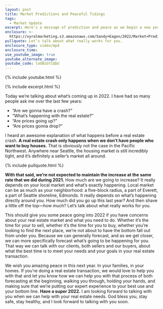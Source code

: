 ```yaml
---
layout: post
title: Market Predictions and Peaceful Tidings
tags:
  - Market Update
excerpt: Here’s a message of prediction and peace as we begin a new year.
enclosure: >-
  https://vyralmarketing.s3.amazonaws.com/Sandy+Eagon/2022/Market+Predictions+and+Peaceful+Tidings.mp4
pullquote: Let’s talk about what really works for you.
enclosure_type: video/mp4
enclosure_time:
use_youtube_image: true
youtube_alternate_image:
youtube_code: loGBzGYiQbU
---
```

{% include youtube.html %}

{% include excerpt.html %}

Today we’re talking about what’s coming up in 2022. I have had so many people ask me over the last few years:

* “Are we gonna have a crash?”&nbsp;
* “What’s happening with the real estate?”&nbsp;
* “Are prices going up?”
* “Are prices gonna drop?”

I heard an awesome explanation of what happens before a real estate crash. **A real estate crash only happens when we don’t have people who want to buy houses.** That is obviously not the case in the Pacific Northwest. Anywhere near Seattle, the housing market is still incredibly tight, and it’s definitely a seller’s market all around.

{% include pullquote.html %}

**With that said, we’re not expected to maintain the increase at the same rate that we did during 2021.** How much are we going to increase? It really depends on your local market and what’s exactly happening. Local market can be as much as your neighborhood: a five-block radius, a part of Everett, a part of Seattle shoreline, Edmonds. It really depends on what’s happening directly around you. How much did you go up this last year? And then shave a little off the top—how much? Let’s talk about what really works for you.

This should give you some peace going into 2022 if you have concerns about your real estate market and what you need to do. Whether it’s the time for your to sell, whether it’s the time for you to buy, whether you’re looking to find the next place, we’re not about to have the bottom fall out from under you. Because we can generally forecast, and as we get closer, we can more specifically forecast what’s going to be happening for you. That way we can talk with our clients, both sellers and our buyers, about what the best time is to meet your needs and your goals in your real estate transaction.&nbsp;

We wish you amazing peace in this next year. In your families, in your homes. If you're doing a real estate transaction, we would love to help you with that and let you know how we can help you with that process of both forecasting at the beginning, walking you through, holding your hands, and making sure that we’re putting our expert experience to your best use and your bottom line. **Have a super 2022.** I am looking forward to talking with you when we can help with your real estate needs. God bless you, stay safe, stay healthy, and I look forward to talking with you soon.
